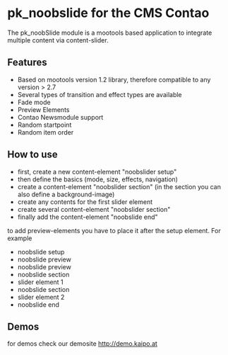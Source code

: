 <h1>pk_noobslide for the CMS Contao</h1>

The pk_noobSlide module is a mootools based application to integrate multiple content via content-slider.

<h2>Features</h2>
<ul>
<li>Based on mootools version 1.2 library, therefore compatible to any version > 2.7</li>
<li>Several types of transition and effect types are available</li>
<li>Fade mode</li>
<li>Preview Elements</li>
<li>Contao Newsmodule support</li>
<li>Random startpoint</li>
<li>Random item order</li>
</ul>

<h2>How to use</h2>
<ul>
<li>first, create a new content-element "noobslider setup"</li>
<li>then define the basics  (mode, size, effects, navigation)</li>
<li>create a content-element "noobslider section" (in the section you can also define a background-image)</li>
<li>create any contents for the first slider element</li>
<li>create several content-element "noobslider section"</li>
<li>finally add the content-element "noobslide end"</li>
</ul>

to add preview-elements you have to place it after the setup element. For example

<ul>
<li>noobslide setup</li>
<li>noobslide preview</li>
<li>noobslide preview</li>
<li>noobslide section</li>
<li>slider element 1</li>
<li>noobslide section</li>
<li>slider element 2</li>
<li>noobslide end</li>
</ul>

<h2>Demos</h2>
for demos check our demosite <a href="http://demo.kaipo.at" title="Noobslide Demo">http://demo.kaipo.at</a>
